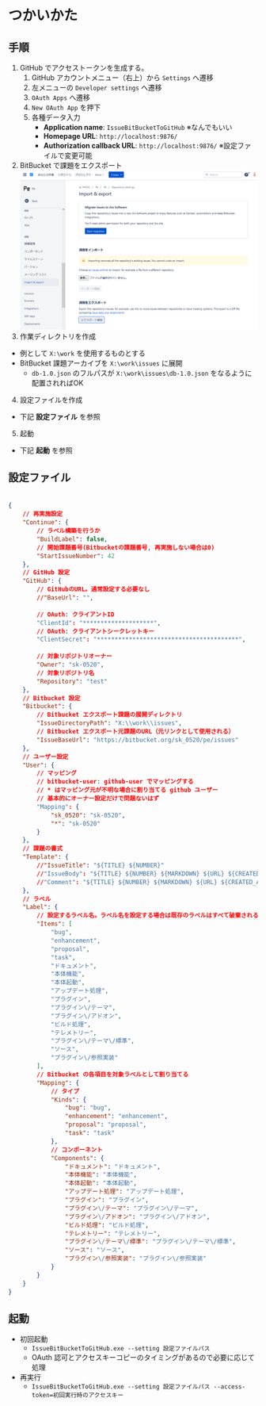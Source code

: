# つかいかた

## 手順

1. GitHub でアクセストークンを生成する。  
   1. GitHub アカウントメニュー（右上）から `Settings` へ遷移
   2. 左メニューの `Developer settings` へ遷移
   3. `OAuth Apps` へ遷移
   4. `New OAuth App` を押下
   5. 各種データ入力
      * **Application name**: `IssueBitBucketToGitHub` ※なんでもいい
      * **Homepage URL**: `http://localhost:9876/`
      * **Authorization callback URL**: `http://localhost:9876/` ※設定ファイルで変更可能
2. BitBucket で課題をエクスポート
  ![課題エクスポート](bitbucket-export-issues.png)
3. 作業ディレクトリを作成
  * 例として `X:\work` を使用するものとする
  * BitBucket 課題アーカイブを `X:\work\issues` に展開
    * `db-1.0.json` のフルパスが `X:\work\issues\db-1.0.json` をなるように配置されればOK
4. 設定ファイルを作成
  * 下記 **設定ファイル** を参照
5. 起動
  * 下記 **起動** を参照

## 設定ファイル

```json

{
	// 再実施設定
	"Continue": {
		// ラベル構築を行うか
		"BuildLabel": false,
		// 開始課題番号(Bitbucketの課題番号, 再実施しない場合は0)
		"StartIssueNumber": 42
	},
	// GitHub 設定
	"GitHub": {
		// GitHubのURL。通常設定する必要なし
		//"BaseUrl": "",

		// OAuth: クライアントID
		"ClientId": "********************",
		// OAuth: クライアントシークレットキー
		"ClientSecret": "****************************************",

		// 対象リポジトリオーナー
		"Owner": "sk-0520",
		// 対象リポジトリ名
		"Repository": "test"
	},
	// Bitbucket 設定
	"Bitbucket": {
		// Bitbucket エクスポート課題の展開ディレクトリ
		"IssueDirectoryPath": "X:\\work\\issues",
		// Bitbucket エクスポート元課題のURL（元リンクとして使用される）
		"IssueBaseUrl": "https://bitbucket.org/sk_0520/pe/issues"
	},
	// ユーザー設定
	"User": {
		// マッピング
		// bitbucket-user: github-user でマッピングする
		// * はマッピング元が不明な場合に割り当てる github ユーザー
		// 基本的にオーナー設定だけで問題ないはず
		"Mapping": {
			"sk_0520": "sk-0520",
			"*": "sk-0520"
		}
	},
	// 課題の書式
	"Template": {
		//"IssueTitle": "${TITLE} ${NUMBER}"
		//"IssueBody": "${TITLE} ${NUMBER} ${MARKDOWN} ${URL} ${CREATED_AT} ${USER}"
		//"Comment": "${TITLE} ${NUMBER} ${MARKDOWN} ${URL} ${CREATED_AT} ${USER}"
	},
	// ラベル
	"Label": {
		// 設定するラベル名。ラベル名を設定する場合は既存のラベルはすべて破棄される
		"Items": [
			"bug",
			"enhancement",
			"proposal",
			"task",
			"ドキュメント",
			"本体機能",
			"本体起動",
			"アップデート処理",
			"プラグイン",
			"プラグイン\/テーマ",
			"プラグイン\/アドオン",
			"ビルド処理",
			"テレメトリー",
			"プラグイン\/テーマ\/標準",
			"ソース",
			"プラグイン\/参照実装"
		],
		// Bitbucket の各項目を対象ラベルとして割り当てる
		"Mapping": {
			// タイプ
			"Kinds": {
				"bug": "bug",
				"enhancement": "enhancement",
				"proposal": "proposal",
				"task": "task"
			},
			// コンポーネント
			"Components": {
				"ドキュメント": "ドキュメント",
				"本体機能": "本体機能",
				"本体起動": "本体起動",
				"アップデート処理": "アップデート処理",
				"プラグイン": "プラグイン",
				"プラグイン\/テーマ": "プラグイン\/テーマ",
				"プラグイン\/アドオン": "プラグイン\/アドオン",
				"ビルド処理": "ビルド処理",
				"テレメトリー": "テレメトリー",
				"プラグイン\/テーマ\/標準": "プラグイン\/テーマ\/標準",
				"ソース": "ソース",
				"プラグイン\/参照実装": "プラグイン\/参照実装"
			}
		}
	}
}

```

## 起動

* 初回起動
  * `IssueBitBucketToGitHub.exe --setting 設定ファイルパス`
  * OAuth 認可とアクセスキーコピーのタイミングがあるので必要に応じて処理
* 再実行
  * `IssueBitBucketToGitHub.exe --setting 設定ファイルパス --access-token=初回実行時のアクセスキー`

